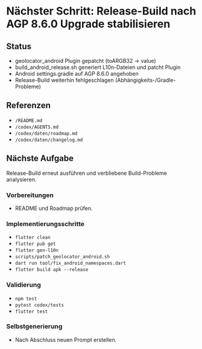 # Nächster Schritt: Release-Build nach AGP 8.6.0 Upgrade stabilisieren

## Status
- geolocator_android Plugin gepatcht (toARGB32 -> value)
- build_android_release.sh generiert L10n-Dateien und patcht Plugin
- Android settings.gradle auf AGP 8.6.0 angehoben
- Release-Build weiterhin fehlgeschlagen (Abhängigkeits-/Gradle-Probleme)

## Referenzen
- `/README.md`
- `/codex/AGENTS.md`
- `/codex/daten/roadmap.md`
- `/codex/daten/changelog.md`

## Nächste Aufgabe
Release-Build erneut ausführen und verbliebene Build-Probleme analysieren.

### Vorbereitungen
- README und Roadmap prüfen.

### Implementierungsschritte
- `flutter clean`
- `flutter pub get`
- `flutter gen-l10n`
- `scripts/patch_geolocator_android.sh`
- `dart run tool/fix_android_namespaces.dart`
- `flutter build apk --release`

### Validierung
- `npm test`
- `pytest codex/tests`
- `flutter test`

### Selbstgenerierung
- Nach Abschluss neuen Prompt erstellen.
